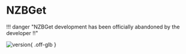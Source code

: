 # NZBGet

!!! danger "NZBGet development has been officially abandoned by the developer :bangbang:"

![version](https://img.shields.io/badge/dynamic/json?query=%24.version&url=https%3A%2F%2Fraw.githubusercontent.com%2Fhotio%2Fnzbget%2Frelease%2FVERSION.json&label=Latest%20Version&style=for-the-badge&color=4051B5){ .off-glb }

